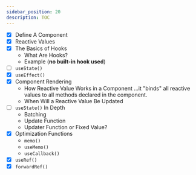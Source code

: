 ```yaml
---
sidebar_position: 20
description: TOC
---
```


- [x] Define A Component
- [x] Reactive Values
- [x] The Basics of Hooks
  - What Are Hooks?
  - Example (**no built-in hook used**)
- [ ] `useState()`
- [x] `useEffect()`
- [x] Component Rendering
  - How Reactive Value Works in a Component
    ...it "binds" all reactive values to all methods declared in the component. 
  - When Will a Reactive Value Be Updated
- [ ] `useState()` In Depth
  - Batching
  - Update Function
  - Updater Function or Fixed Value?
- [x] Optimization Functions
  - `memo()`
  - `useMemo()`
  - `useCallback()`
- [x] `useRef()`
- [x] `forwardRef()`